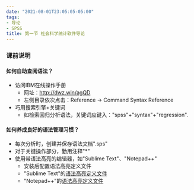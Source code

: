 ```yaml
---
date: "2021-08-01T23:05:05-05:00"
tags:
- 导论
- SPSS
title: 第一节 社会科学统计软件导论
---
```



### 课前说明
#### 如何自助查阅语法？
* 访问IBM在线操作手册
  - 网址：http://dwz.win/agQD
  - 左侧目录依次点击：Reference -> Command Syntax Reference
* 巧用搜索引擎+关键词
  - 如检索回归分析语法，关键词应键入："spss"+"syntax"+"regression".
#### 如何养成良好的语法管理习惯？
* 每次分析时，创建并保存语法文档".sps"
* 对于关键操作部分，勤用注释"*"
* 使用带语法高亮的编辑器，如"Sublime Text"、"Notepad++" 
	* 安装后配置语法高亮定义文件
	* "Sublime Text"的[语法高亮定义文件](https://gist.github.com/radum/4070908)
	* "Notepad++"的[语法高亮定义文件](https://github.com/Remix4Dev/npp-spss)

